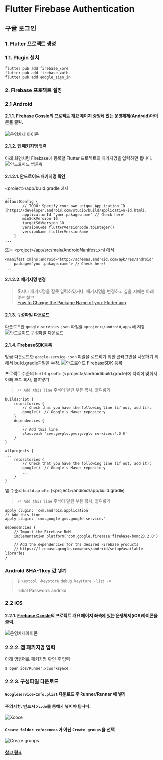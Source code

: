 # Flutter Firebase Authentication
## 구글 로그인
### 1. Flutter 프로젝트 생성
### 1.1. Plugin 설치
```
flutter pub add firebase_core
flutter pub add firebase_auth
flutter pub add google_sign_in
```
### 2. Firebase 프로젝트 설정
### 2.1 Android
#### 2.1.1. [Firebase Consle](https://console.firebase.google.com/)의 프로젝트 개요 페이지 중앙에 있는 운영체제(Android)아이콘을 클릭.
![운영체제 아이콘](/assets/images/flutter_firebase/flutter_firebase_2.png)

#### 2.1.2. 앱 패키지명 입력
아래 화면처럼 Firebase에 등록할 Flutter 프로젝트의 패키지명을 입력하면 됩니다.
![안드로이드 앱등록](/assets/images/flutter_firebase/flutter_firebase_3.png)

#### 2.1.2.1. 안드로이드 패키지명 확인
&lt;project>/app/build.gradle 에서
```
...
defaultConfig {
        // TODO: Specify your own unique Application ID (https://developer.android.com/studio/build/application-id.html).
        applicationId "your.pakage.name" // Check here!
        minSdkVersion 16
        targetSdkVersion 30
        versionCode flutterVersionCode.toInteger()
        versionName flutterVersionName
    }
...
```
또는 &lt;project>/app/src/main/AndroidManifest.xml 에서
```
<manifest xmlns:android="http://schemas.android.com/apk/res/android"
    package="your.pakage.name"> // Check here!
...
```
#### 2.1.2.2. 패키지명 변경
> 혹시나 패키지명을 잘못 입력하였거나, 패키지명을 변경하고 싶을 시에는 아래 링크 참고   
[How to Change the Package Name of your Flutter app](https://medium.com/@skyblazar.cc/how-to-change-the-package-name-of-your-flutter-app-4529e6e6e6fc)

#### 2.1.3. 구성파일 다운로드
다운로드한 `google-services.json` 파일을 `<project>/android/app/`에 저장
![안드로이드 구성파일 다운로드](/assets/images/flutter_firebase/flutter_firebase_4.png)

#### 2.1.4. FirebaseSDK등록
방금 다운로드한 `google-service.json` 파일을 로드하기 위한 플러그인을 사용하기 위해서 build.gradle파일을 수정.
![안드로이드 FirebaseSDK 등록](/assets/images/flutter_firebase/flutter_firebase_5.png)

프로젝트 수준의 `build.gradle` (&lt;project&gt;/android/build.gradle)에 자리에 맞춰서 아래 코드 복사, 붙여넣기
> `// Add this line` 주석이 달린 부분 복사, 붙여넣기

    buildscript {
        repositories {
            // Check that you have the following line (if not, add it):
            google()  // Google's Maven repository
        }
        dependencies {
            ...
            // Add this line
            classpath 'com.google.gms:google-services:4.3.8'
        }
    }

    allprojects {
    ...
        repositories {
            // Check that you have the following line (if not, add it):
            google()  // Google's Maven repository
            ...
        }
    }

앱 수준의 `build.gradle` (&lt;project&gt;/android/app/build.gradle)
> `// Add this line` 주석이 달린 부분 복사, 붙여넣기

    apply plugin: 'com.android.application'
    // Add this line
    apply plugin: 'com.google.gms.google-services'

    dependencies {
        // Import the Firebase BoM
        implementation platform('com.google.firebase:firebase-bom:28.2.0')

        // Add the dependencies for the desired Firebase products
        // https://firebase.google.com/docs/android/setup#available-libraries
    }

### Android SHA-1 key 값 넣기
> ```
> $ keytool -keystore debug.keystore -list -v
> ```
> Initial Password: android
### 2.2 iOS
#### 2.2.1. [Firebase Consle](https://console.firebase.google.com/)의 프로젝트 개요 페이지 좌측에 있는 운영체제(iOS)아이콘을 클릭.
![운영체제아이콘](/assets/images/flutter_firebase/flutter_firebase_2.png)

### 2.2.2. 앱 패키지명 입력
아래 명령어로 패키지명 확인 후 입력
```
$ open ios/Runner.xcworkspace
```
### 2.2.3. 구성파일 다운로드
#### `GoogleService-Info.plist` 다운로드 후 Runner/Runner 에 넣기
#### 주의사항: 반드시 `Xcode`를 통해서 넣어야 됩니다.  
![Xcode](/assets/images/flutter_firebase/flutter_firebase_6.png)

#### `Create folder references` 가 아닌 `Create groups` 을 선택 
![Create gruops](/assets/images/flutter_firebase/flutter_firebase_7.png)

#### [참고 링크](https://blog.codemagic.io/firebase-authentication-google-sign-in-using-flutter/)
